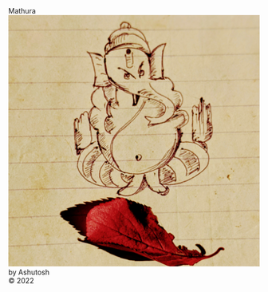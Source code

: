 <div class="cover-huge">Mathura</div>
<div class="centered">
    <img src="./ganesa.jpg" alt="ganesay namh" class="responsive">
</div>
<div class="cover-medium">by Ashutosh</div>
<div class="cover-small">&copy; 2022</div>
